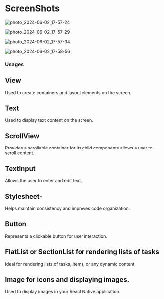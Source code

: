 # ScreenShots
![photo_2024-06-02_17-57-24](https://github.com/Paakofiao/rn-assignment3-11328476/assets/151411212/4e2dcba9-af31-4338-bb16-72e1ae4a336e)


![photo_2024-06-02_17-57-29](https://github.com/Paakofiao/rn-assignment3-11328476/assets/151411212/36f2575f-fc43-49d0-b329-c95f1735bf4e)

![photo_2024-06-02_17-57-34](https://github.com/Paakofiao/rn-assignment3-11328476/assets/151411212/3d1e103b-f18b-4dcd-b0fb-6bc8fffe03a1)


![photo_2024-06-02_17-58-56](https://github.com/Paakofiao/rn-assignment3-11328476/assets/151411212/4ad8e041-2178-4db5-af55-e03661922f5b)


### Usages
## View
Used to create containers and layout elements on the screen.
## Text
 Used to display text content on the screen.
## ScrollView
Provides a scrollable container for its child components allows a user to scroll content.
## TextInput
Allows the user to enter and edit text.
## Stylesheet-
Helps maintain consistency and improves code organization.
## Button
Represents a clickable button for user interaction.
## FlatList or SectionList for rendering lists of tasks
 Ideal for rendering lists of tasks, items, or any dynamic content.
## Image for icons and displaying images.
Used to display images in your React Native application.

